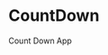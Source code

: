 # CountDown
 Count Down App
       
                       
                                                                                                                        
                                                                                                      
                                                                                                  
                                                                                        
                                                                         
                                                
                                
                    
    
  
   

